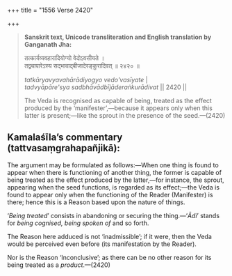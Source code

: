 +++
title = "1556 Verse 2420"

+++
> **Sanskrit text, Unicode transliteration and English translation by Ganganath Jha:** 
>
> तत्कार्यव्यवहारादियोग्यो वेदोऽवसीयते ।  
> तद्व्यापारेऽस्य सद्भावाद्बीजादेरङ्कुरादिवत् ॥ २४२० ॥ 
>
> *tatkāryavyavahārādiyogyo vedo'vasīyate* \|  
> *tadvyāpāre'sya sadbhāvādbījāderaṅkurādivat* \|\| 2420 \|\| 
>
> The Veda is recognised as capable of being, treated as the effect produced by the ‘manifester’,—because it appears only when this latter is present;—like the sprout in the presence of the seed.—(2420)



## Kamalaśīla’s commentary (tattvasaṃgrahapañjikā):

The argument may be formulated as follows:—When one thing is found to appear when there is functioning of another thing, the former is capable of being treated as the effect produced by the latter,—for instance, the sprout, appearing when the seed functions, is regarded as its effect;—the Veda is found to appear only when the functioning of the Reader (Manifester) is there; hence this is a Reason based upon the nature of things.

‘*Being treated*’ consists in abandoning or securing the thing.—‘*Ādi*’ stands for *being cognised, being spoken of* and so forth.

The Reason here adduced is not ‘inadmissible’; if it were, then the Veda would be perceived even before (its manifestation by the Reader).

Nor is the Reason ‘Inconclusive’; as there can be no other reason for its being treated as a *product*.—(2420)


